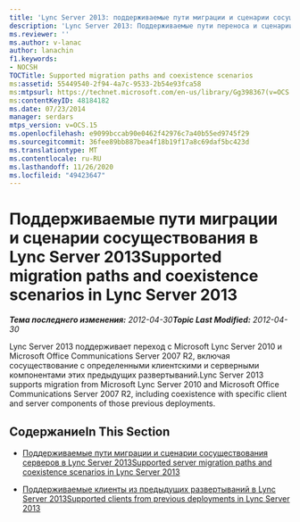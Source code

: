 ```yaml
---
title: 'Lync Server 2013: поддерживаемые пути миграции и сценарии сосуществования'
description: 'Lync Server 2013: Поддерживаемые пути переноса и сценарии сосуществования.'
ms.reviewer: ''
ms.author: v-lanac
author: lanachin
f1.keywords:
- NOCSH
TOCTitle: Supported migration paths and coexistence scenarios
ms:assetid: 55449540-2f94-4a7c-9533-2b54e93fca58
ms:mtpsurl: https://technet.microsoft.com/en-us/library/Gg398367(v=OCS.15)
ms:contentKeyID: 48184182
ms.date: 07/23/2014
manager: serdars
mtps_version: v=OCS.15
ms.openlocfilehash: e9099bccab90e0462f42976c7a40b55ed9745f29
ms.sourcegitcommit: 36fee89bb887bea4f18b19f17a8c69daf5bc423d
ms.translationtype: MT
ms.contentlocale: ru-RU
ms.lasthandoff: 11/26/2020
ms.locfileid: "49423647"
---
```

# <a name="supported-migration-paths-and-coexistence-scenarios-in-lync-server-2013"></a><span data-ttu-id="07292-103">Поддерживаемые пути миграции и сценарии сосуществования в Lync Server 2013</span><span class="sxs-lookup"><span data-stu-id="07292-103">Supported migration paths and coexistence scenarios in Lync Server 2013</span></span>

<div data-xmlns="http://www.w3.org/1999/xhtml">

<div class="topic" data-xmlns="http://www.w3.org/1999/xhtml" data-msxsl="urn:schemas-microsoft-com:xslt" data-cs="https://msdn.microsoft.com/">

<div data-asp="https://msdn2.microsoft.com/asp">



</div>

<div id="mainSection">

<div id="mainBody"><span data-ttu-id="07292-104">

<span> </span></span><span class="sxs-lookup"><span data-stu-id="07292-104">

<span> </span></span></span>

<span data-ttu-id="07292-105">_**Тема последнего изменения:** 2012-04-30_</span><span class="sxs-lookup"><span data-stu-id="07292-105">_**Topic Last Modified:** 2012-04-30_</span></span>

<span data-ttu-id="07292-106">Lync Server 2013 поддерживает переход с Microsoft Lync Server 2010 и Microsoft Office Communications Server 2007 R2, включая сосуществование с определенными клиентскими и серверными компонентами этих предыдущих развертываний.</span><span class="sxs-lookup"><span data-stu-id="07292-106">Lync Server 2013 supports migration from Microsoft Lync Server 2010 and Microsoft Office Communications Server 2007 R2, including coexistence with specific client and server components of those previous deployments.</span></span>

<div>

## <a name="in-this-section"></a><span data-ttu-id="07292-107">Содержание</span><span class="sxs-lookup"><span data-stu-id="07292-107">In This Section</span></span>

  - [<span data-ttu-id="07292-108">Поддерживаемые пути миграции и сценарии сосуществования серверов в Lync Server 2013</span><span class="sxs-lookup"><span data-stu-id="07292-108">Supported server migration paths and coexistence scenarios in Lync Server 2013</span></span>](lync-server-2013-supported-server-migration-paths-and-coexistence-scenarios.md)

  - [<span data-ttu-id="07292-109">Поддерживаемые клиенты из предыдущих развертываний в Lync Server 2013</span><span class="sxs-lookup"><span data-stu-id="07292-109">Supported clients from previous deployments in Lync Server 2013</span></span>](lync-server-2013-supported-clients-from-previous-deployments.md)

<span data-ttu-id="07292-110"></div>

</div>

<span> </span>

</div>

</div>

</span><span class="sxs-lookup"><span data-stu-id="07292-110"></div>

</div>

<span> </span>

</div>

</div>

</span></span></div>

